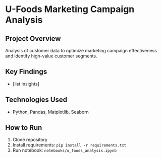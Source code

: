 # U-Foods Marketing Campaign Analysis

## Project Overview

Analysis of customer data to optimize marketing campaign effectiveness and identify high-value customer segments.

## Key Findings

- [list insights]

## Technologies Used

- Python, Pandas, Matplotlib, Seaborn

## How to Run

1. Clone repository
2. Install requirements: `pip install -r requirements.txt`
3. Run notebook: `notebooks/u_foods_analysis.ipynb`
